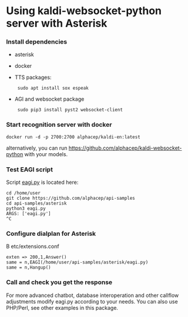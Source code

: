 # Using kaldi-websocket-python server with Asterisk

### Install dependencies

 - asterisk
 - docker
 - TTS packages:

        sudo apt install sox espeak

 - AGI and websocket package

        sudo pip3 install pyst2 websocket-client

### Start recognition server with docker

```
docker run -d -p 2700:2700 alphacep/kaldi-en:latest
```

alternatively, you can run https://github.com/alphacep/kaldi-websocket-python with your models.

### Test EAGI script

Script [eagi.py](https://github.com/alphacep/api-samples/blob/master/asterisk/eagi.py) is located here:

```
cd /home/user
git clone https://github.com/alphacep/api-samples
cd api-samples/asterisk
python3 eagi.py
ARGS: ['eagi.py']
^C
```

### Configure dialplan for Asterisk

В etc/extensions.conf

```
exten => 200,1,Answer()
same = n,EAGI(/home/user/api-samples/asterisk/eagi.py)
same = n,Hangup()
```

### Call and check you get the response

For more advanced chatbot, database interoperation and other callflow adjustments modify eagi.py according to your needs.
You can also use PHP/Perl, see other examples in this package.

